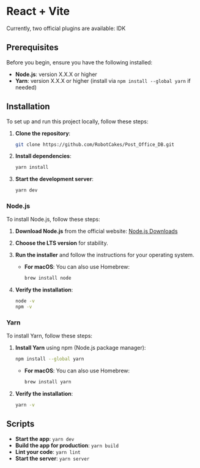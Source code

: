 # React + Vite
Currently, two official plugins are available: IDK

## Prerequisites
Before you begin, ensure you have the following installed:
- **Node.js**: version X.X.X or higher
- **Yarn**: version X.X.X or higher (install via `npm install --global yarn` if needed)

## Installation
To set up and run this project locally, follow these steps:

1. **Clone the repository**:
    ```bash
    git clone https://github.com/RobotCakes/Post_Office_DB.git
    ```

2. **Install dependencies**:
    ```bash
    yarn install
    ```

3. **Start the development server**:
    ```bash
    yarn dev
    ```

### Node.js
To install Node.js, follow these steps:

1. **Download Node.js** from the official website: [Node.js Downloads](https://nodejs.org/)
2. **Choose the LTS version** for stability.
3. **Run the installer** and follow the instructions for your operating system.

   - **For macOS**: You can also use Homebrew:
     ```bash
     brew install node
     ```

4. **Verify the installation**:
    ```bash
    node -v
    npm -v
    ```

### Yarn
To install Yarn, follow these steps:

1. **Install Yarn** using npm (Node.js package manager):
    ```bash
    npm install --global yarn
    ```

   - **For macOS**: You can also use Homebrew:
     ```bash
     brew install yarn
     ```

2. **Verify the installation**:
    ```bash
    yarn -v
    ```

## Scripts
- **Start the app**: `yarn dev`
- **Build the app for production**: `yarn build`
- **Lint your code**: `yarn lint`
- **Start the server**: `yarn server`
